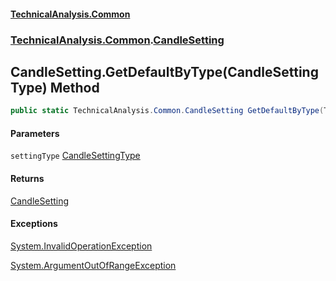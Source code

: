 #### [TechnicalAnalysis.Common](TechnicalAnalysis.Common.md 'TechnicalAnalysis.Common')
### [TechnicalAnalysis.Common](TechnicalAnalysis.Common.md#TechnicalAnalysis.Common 'TechnicalAnalysis.Common').[CandleSetting](CandleSetting.md 'TechnicalAnalysis.Common.CandleSetting')

## CandleSetting.GetDefaultByType(CandleSettingType) Method

```csharp
public static TechnicalAnalysis.Common.CandleSetting GetDefaultByType(TechnicalAnalysis.Common.CandleSettingType settingType);
```
#### Parameters

<a name='TechnicalAnalysis.Common.CandleSetting.GetDefaultByType(TechnicalAnalysis.Common.CandleSettingType).settingType'></a>

`settingType` [CandleSettingType](CandleSettingType.md 'TechnicalAnalysis.Common.CandleSettingType')

#### Returns
[CandleSetting](CandleSetting.md 'TechnicalAnalysis.Common.CandleSetting')

#### Exceptions

[System.InvalidOperationException](https://docs.microsoft.com/en-us/dotnet/api/System.InvalidOperationException 'System.InvalidOperationException')

[System.ArgumentOutOfRangeException](https://docs.microsoft.com/en-us/dotnet/api/System.ArgumentOutOfRangeException 'System.ArgumentOutOfRangeException')